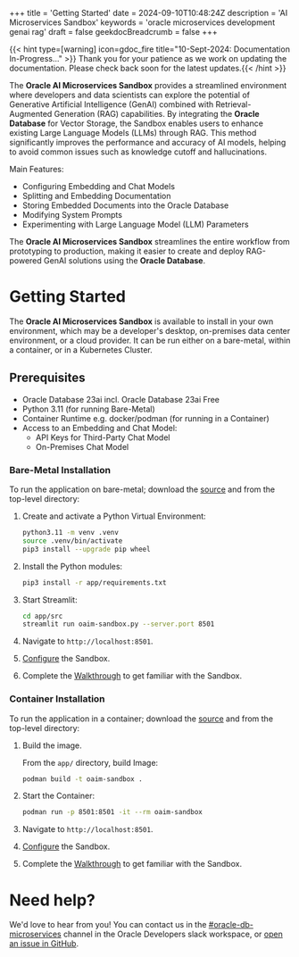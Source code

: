 +++
title = 'Getting Started'
date = 2024-09-10T10:48:24Z
description = 'AI Microservices Sandbox'
keywords = 'oracle microservices development genai rag'
draft = false
geekdocBreadcrumb = false
+++

{{< hint type=[warning] icon=gdoc_fire title="10-Sept-2024: Documentation In-Progress..." >}}
Thank you for your patience as we work on updating the documentation. Please check back soon for the latest updates.{{< /hint >}}

The **Oracle AI Microservices Sandbox** provides a streamlined environment where developers and data scientists can explore the potential of Generative Artificial Intelligence (GenAI) combined with Retrieval-Augmented Generation (RAG) capabilities. By integrating the **Oracle Database** for Vector Storage, the Sandbox enables users to enhance existing Large Language Models (LLMs) through RAG. This method significantly improves the performance and accuracy of AI models, helping to avoid common issues such as knowledge cutoff and hallucinations.

Main Features:

- Configuring Embedding and Chat Models
- Splitting and Embedding Documentation
- Storing Embedded Documents into the Oracle Database
- Modifying System Prompts
- Experimenting with Large Language Model (LLM) Parameters

The **Oracle AI Microservices Sandbox** streamlines the entire workflow from prototyping to production, making it easier to create and deploy RAG-powered GenAI solutions using the **Oracle Database**.

# Getting Started

The **Oracle AI Microservices Sandbox** is available to install in your own environment, which may be a developer's desktop, on-premises data center environment, or a cloud provider. It can be run either on a bare-metal, within a container, or in a Kubernetes Cluster.

## Prerequisites

- Oracle Database 23ai incl. Oracle Database 23ai Free
- Python 3.11 (for running Bare-Metal)
- Container Runtime e.g. docker/podman (for running in a Container)
- Access to an Embedding and Chat Model:
  - API Keys for Third-Party Chat Model
  - On-Premises Chat Model

### Bare-Metal Installation

To run the application on bare-metal; download the [source](https://github.com/oracle-samples/oaim-sandbox) and from the top-level directory:

1. Create and activate a Python Virtual Environment:

   ```bash
   python3.11 -m venv .venv
   source .venv/bin/activate
   pip3 install --upgrade pip wheel
   ```

1. Install the Python modules:

   ```bash
   pip3 install -r app/requirements.txt
   ```

1. Start Streamlit:

   ```bash
   cd app/src
   streamlit run oaim-sandbox.py --server.port 8501
   ```

1. Navigate to `http://localhost:8501`.

1. [Configure](configuration) the Sandbox.

1. Complete the [Walkthrough](walkthrough/) to get familiar with the Sandbox.

### Container Installation

To run the application in a container; download the [source](https://github.com/oracle-samples/oaim-sandbox) and from the top-level directory:

1. Build the image.

   From the `app/` directory, build Image:

   ```bash
   podman build -t oaim-sandbox .
   ```

1. Start the Container:

   ```bash
   podman run -p 8501:8501 -it --rm oaim-sandbox
   ```

1. Navigate to `http://localhost:8501`.

1. [Configure](configuration) the Sandbox.

1. Complete the [Walkthrough](walkthrough/) to get familiar with the Sandbox.

# Need help?

We'd love to hear from you! You can contact us in the
[#oracle-db-microservices](https://oracledevs.slack.com/archives/C06L9CDGR6Z) channel in the
Oracle Developers slack workspace, or [open an issue in GitHub](https://github.com/oracle-samples/oaim-sandbox/issues/new).
